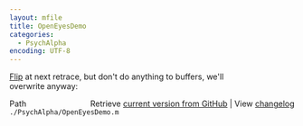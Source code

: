 ```yaml
---
layout: mfile
title: OpenEyesDemo
categories:
  - PsychAlpha
encoding: UTF-8
---
```


[Flip](/docs/Flip) at next retrace, but don't do anything to buffers, we'll  
overwrite anyway:  


<div class="code_header" style="text-align:right;">
  <span style="float:left;">Path&nbsp;&nbsp;</span> <span class="counter">Retrieve <a href=
  "https://raw.github.com/Psychtoolbox-3/Psychtoolbox-3/beta/./PsychAlpha/OpenEyesDemo.m">current version from GitHub</a> | View <a href=
  "https://github.com/Psychtoolbox-3/Psychtoolbox-3/commits/beta/./PsychAlpha/OpenEyesDemo.m">changelog</a></span>
</div>
<div class="code">
  <code>./PsychAlpha/OpenEyesDemo.m</code>
</div>
